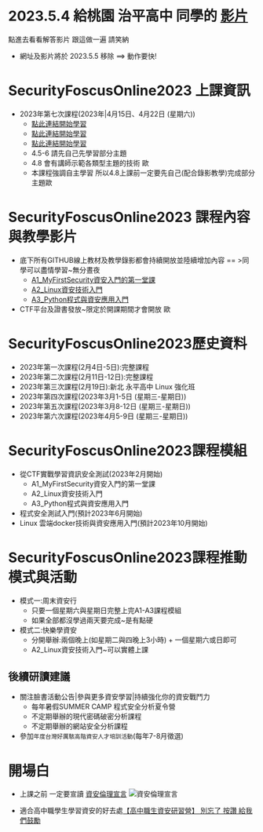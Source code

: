 # 2023.5.4 給桃園 治平高中 同學的 [影片]()  
點進去看看解答影片 跟這做一遍 請笑納
- 網址及影片將於 2023.5.5 移除 ==> 動作要快!

# SecurityFoscusOnline2023 上課資訊
- 2023年第七次課程(2023年|4月15日、4月22日 (星期六)) 
  - [點此連結開始學習](https://github.com/MyFirstSecurity2020/20230308/blob/main/README.md)
  - [點此連結開始學習](https://github.com/MyFirstSecurity2020/20230308/blob/main/README.md)
  - [點此連結開始學習](https://github.com/MyFirstSecurity2020/20230308/blob/main/README.md)
  - 4.5-6 請先自己先學習部分主題
  - 4.8 會有講師示範各類型主題的技術 歐
  - 本課程強調自主學習 所以4.8上課前一定要先自己(配合錄影教學)完成部分主題歐

# SecurityFoscusOnline2023 課程內容與教學影片
- 底下所有GITHUB線上教材及教學錄影都會持續開放並陸續增加內容 == >同學可以盡情學習~無分晝夜
  - [A1_MyFirstSecurity資安入門的第一堂課](https://github.com/MyFirstSecurity2020/20230301)
  - [A2_Linux資安技術入門](https://github.com/MyFirstSecurity2020/20230302)
  - [A3_Python程式與資安應用入門](https://github.com/MyFirstSecurity2020/SF2023A3)
- CTF平台及證書發放~限定於開課期間才會開放 歐
  

# SecurityFoscusOnline2023歷史資料
- 2023年第一次課程(2月4日-5日):完整課程
- 2023年第二次課程(2月11日-12日):完整課程 
- 2023年第三次課程(2月19日):新北 永平高中 Linux 強化班
- 2023年第四次課程(2023年3月1-5日 (星期三-星期日)) 
- 2023年第五次課程(2023年3月8-12日 (星期三-星期日)) 
- 2023年第六次課程(2023年4月5-9日 (星期三-星期日)) 

# SecurityFoscusOnline2023課程模組
- 從CTF實戰學習資訊安全測試(2023年2月開始)
  - A1_MyFirstSecurity資安入門的第一堂課
  - A2_Linux資安技術入門
  - A3_Python程式與資安應用入門 
- 程式安全測試入門(預計2023年6月開始)
- Linux 雲端docker技術與資安應用入門(預計2023年10月開始)

# SecurityFoscusOnline2023課程推動模式與活動
- 模式一:周末資安行
  - 只要一個星期六與星期日完整上完A1-A3課程模組
  - 如果全部都沒學過兩天要完成~是有點硬
- 模式二:快樂學資安
  - 分開舉辦:兩個晚上(如星期二與四晚上3小時) + 一個星期六或日即可
  - A2_Linux資安技術入門~可以實體上課 

## 後續研讀建議
- 關注臉書活動公告|參與更多資安學習|持續強化你的資安戰鬥力
  - 每年暑假SUMMER CAMP 程式安全分析夏令營
  - 不定期舉辦的現代密碼破密分析課程 
  - 不定期舉辦的網站安全分析課程
- 參加`年度台灣好厲駭高階資安人才培訓活動`(每年7-8月徵選)

# 開場白
- 上課之前 一定要宣讀 [資安倫理宣言](資安宣言.gif)
![資安倫理宣言](資安宣言.gif)

- 適合高中職學生學習資安的好去處[【高中職生資安研習營】 別忘了 按讚 給我們鼓勵](https://zh-tw.facebook.com/pages/category/Community/高中職生資安研習營-455550404836569/)



